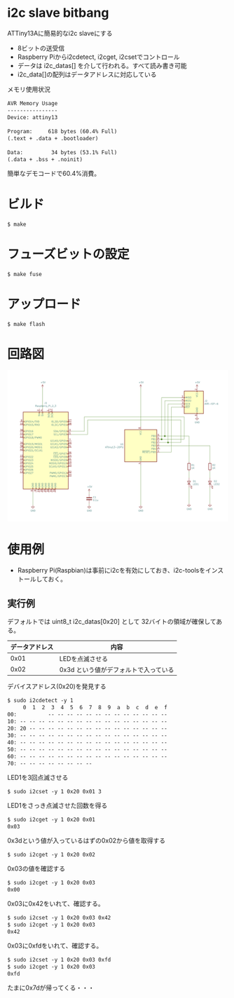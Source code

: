 # i2c slave bitbang

ATTiny13Aに簡易的なi2c slaveにする

* 8ビットの送受信
* Raspberry Piからi2cdetect, i2cget, i2csetでコントロール
* データは i2c_datas[] を介して行われる。すべて読み書き可能
* i2c_data[]の配列はデータアドレスに対応している

メモリ使用状況

	AVR Memory Usage
	----------------
	Device: attiny13
	
	Program:     618 bytes (60.4% Full)
	(.text + .data + .bootloader)
	
	Data:         34 bytes (53.1% Full)
	(.data + .bss + .noinit)
	
簡単なデモコードで60.4%消費。

# ビルド

	$ make

# フューズビットの設定

	$ make fuse

# アップロード

	$ make flash


# 回路図

![schematics](./schematics/schematics.png)

# 使用例

* Raspberry Pi(Raspbian)は事前にi2cを有効にしておき、i2c-toolsをインストールしておく。

## 実行例

デフォルトでは uint8_t i2c_datas[0x20] として 32バイトの領域が確保してある。

データアドレス | 内容
---------------|---------
0x01           | LEDを点滅させる
0x02           | 0x3d という値がデフォルトで入っている

デバイスアドレス(0x20)を発見する

	$ sudo i2cdetect -y 1
	     0  1  2  3  4  5  6  7  8  9  a  b  c  d  e  f
	00:          -- -- -- -- -- -- -- -- -- -- -- -- --
	10: -- -- -- -- -- -- -- -- -- -- -- -- -- -- -- --
	20: 20 -- -- -- -- -- -- -- -- -- -- -- -- -- -- --
	30: -- -- -- -- -- -- -- -- -- -- -- -- -- -- -- --
	40: -- -- -- -- -- -- -- -- -- -- -- -- -- -- -- --
	50: -- -- -- -- -- -- -- -- -- -- -- -- -- -- -- --
	60: -- -- -- -- -- -- -- -- -- -- -- -- -- -- -- --
	70: -- -- -- -- -- -- -- --

LED1を3回点滅させる

	$ sudo i2cset -y 1 0x20 0x01 3

LED1をさっき点滅させた回数を得る

	$ sudo i2cget -y 1 0x20 0x01 
	0x03

0x3dという値が入っているはずの0x02から値を取得する

	$ sudo i2cget -y 1 0x20 0x02

0x03の値を確認する

	$ sudo i2cget -y 1 0x20 0x03
	0x00

0x03に0x42をいれて、確認する。

	$ sudo i2cset -y 1 0x20 0x03 0x42
	$ sudo i2cget -y 1 0x20 0x03
	0x42

0x03に0xfdをいれて、確認する。

	$ sudo i2cset -y 1 0x20 0x03 0xfd
	$ sudo i2cget -y 1 0x20 0x03
	0xfd

たまに0x7dが帰ってくる・・・

